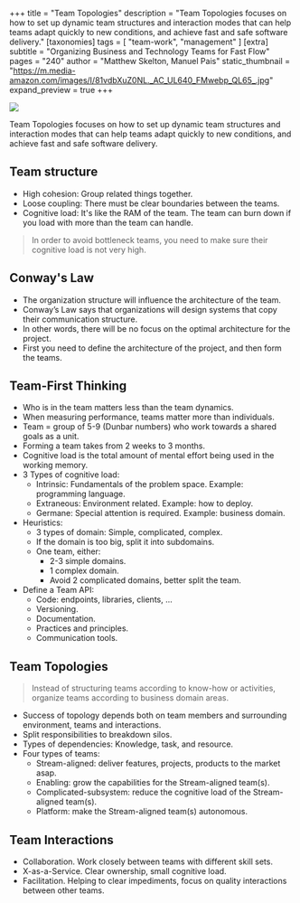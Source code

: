 +++
title = "Team Topologies"
description = "Team Topologies focuses on how to set up dynamic team structures and interaction modes that can help teams adapt quickly to new conditions, and achieve fast and safe software delivery."
[taxonomies]
tags = [ "team-work", "management" ]
[extra]
subtitle = "Organizing Business and Technology Teams for Fast Flow"
pages = "240"
author = "Matthew Skelton, Manuel Pais"
static_thumbnail = "https://m.media-amazon.com/images/I/81vdbXuZ0NL._AC_UL640_FMwebp_QL65_.jpg"
expand_preview = true
+++

<a target="_blank" href="https://www.amazon.de/-/en/Matthew-Skelton/dp/1942788819/">
    <img border="0" src="https://m.media-amazon.com/images/I/81vdbXuZ0NL._AC_UL640_FMwebp_QL65_.jpg" >
</a>

Team Topologies focuses on how to set up dynamic team structures and interaction modes that can help teams adapt quickly
to new conditions, and achieve fast and safe software delivery.

<!-- more -->

## Team structure

- High cohesion: Group related things together.
- Loose coupling: There must be clear boundaries between the teams.
- Cognitive load: It's like the RAM of the team. The team can burn down if you load with more than the team can handle.

> In order to avoid bottleneck teams, you need to make sure their cognitive load is not very high.

## Conway's Law

- The organization structure will influence the architecture of the team.
- Conway’s Law says that organizations will design systems that copy their communication structure.
- In other words, there will be no focus on the optimal architecture for the project.
- First you need to define the architecture of the project, and then form the teams.

## Team-First Thinking

- Who is in the team matters less than the team dynamics.
- When measuring performance, teams matter more than individuals.
- Team = group of 5-9 (Dunbar numbers) who work towards a shared goals as a unit.
- Forming a team takes from 2 weeks to 3 months.
- Cognitive load is the total amount of mental effort being used in the working memory.
- 3 Types of cognitive load:
    - Intrinsic: Fundamentals of the problem space. Example: programming language.
    - Extraneous: Environment related. Example: how to deploy.
    - Germane: Special attention is required. Example: business domain.
- Heuristics:
    - 3 types of domain: Simple, complicated, complex.
    - If the domain is too big, split it into subdomains.
    - One team, either:
        - 2-3 simple domains.
        - 1 complex domain.
        - Avoid 2 complicated domains, better split the team.
- Define a Team API:
    - Code: endpoints, libraries, clients, ...
    - Versioning.
    - Documentation.
    - Practices and principles.
    - Communication tools.

## Team Topologies

> Instead of structuring teams according to know-how or activities, organize teams according to business domain areas.

- Success of topology depends both on team members and surrounding environment, teams and interactions.
- Split responsibilities to breakdown silos.
- Types of dependencies: Knowledge, task, and resource.
- Four types of teams:
    - Stream-aligned: deliver features, projects, products to the market asap.
    - Enabling: grow the capabilities for the Stream-aligned team(s).
    - Complicated-subsystem: reduce the cognitive load of the Stream-aligned team(s).
    - Platform: make the Stream-aligned team(s) autonomous.

## Team Interactions

- Collaboration. Work closely between teams with different skill sets.
- X-as-a-Service. Clear ownership, small cognitive load.
- Facilitation. Helping to clear impediments, focus on quality interactions between other teams.

